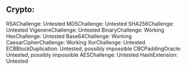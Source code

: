## Crypto:
RSAChallenge: Untested
MD5Challenge: Untested
SHA256Challenge: Untested
VigenereChallenge: Untested
BinaryChallenge: Working
HexChallenge: Untested
Base64Challenge: Working
CaesarCipherChallenge: Working
XorChallenge: Untested
ECBBlockDuplication: Untested, possibly impossible
CBCPaddingOracle: Untested, possibly impossible
AESChallenge: Untested
HashExtension: Untested

